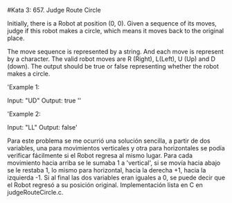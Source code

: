 #Kata 3: 657. Judge Route Circle

Initially, there is a Robot at position (0, 0). Given a sequence of its moves, judge if this robot makes a circle, which means it moves back to the original place.

The move sequence is represented by a string. And each move is represent by a character. The valid robot moves are R (Right), L(Left), U (Up) and D (down). The output should be true or false representing whether the robot makes a circle.

'Example 1:

Input: "UD"  Output: true  ''


'Example 2:

Input: "LL"  Output: false'


Para este problema se me ocurrió una solución sencilla, a partir de dos variables, una para movimientos verticales y otra para horizontales se podía
verificar fácilmente si el Robot regresa al mismo lugar. Para cada movimiento hacia arriba se le sumaba 1 a 'vertical', si se movía hacia abajo se le restaba 1,
lo mismo para horizontal, hacia la derecha +1, hacia la izquierda -1. Si al final las dos variables eran iguales a 0, se puede decir que el Robot regresó a su
posición original. Implementación lista en C en judgeRouteCircle.c.
